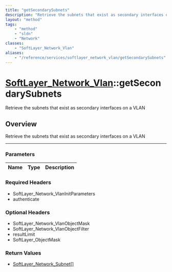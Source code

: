 ```yaml
---
title: "getSecondarySubnets"
description: "Retrieve the subnets that exist as secondary interfaces on a VLAN"
layout: "method"
tags:
    - "method"
    - "sldn"
    - "Network"
classes:
    - "SoftLayer_Network_Vlan"
aliases:
    - "/reference/services/softlayer_network_vlan/getSecondarySubnets"
---
```

# [SoftLayer_Network_Vlan](/reference/services/SoftLayer_Network_Vlan)::getSecondarySubnets


Retrieve the subnets that exist as secondary interfaces on a VLAN


## Overview 
Retrieve the subnets that exist as secondary interfaces on a VLAN

-----

### Parameters 
|Name | Type | Description |
| --- | --- | --- |


### Required Headers
* SoftLayer_Network_VlanInitParameters
* authenticate


### Optional Headers
* SoftLayer_Network_VlanObjectMask
* SoftLayer_Network_VlanObjectFilter
* resultLimit
* SoftLayer_ObjectMask

### Return Values
* <a href='/reference/datatypes/SoftLayer_Network_Subnet'>SoftLayer_Network_Subnet[] </a>




